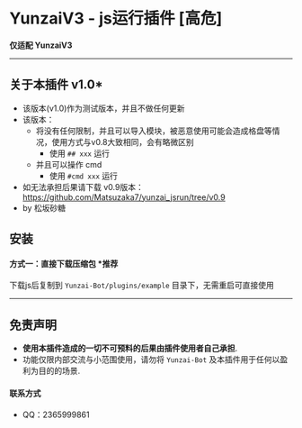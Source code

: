 # YunzaiV3 - js运行插件 [高危]

**仅适配 YunzaiV3**

****

## 关于本插件 v1.0*
- 该版本(v1.0)作为测试版本，并且不做任何更新
- 该版本：
  - 将没有任何限制，并且可以导入模块，被恶意使用可能会造成格盘等情况，使用方式与v0.8大致相同，会有略微区别
    - 使用 `## xxx` 运行
  - 并且可以操作 cmd
    - 使用 `#cmd xxx` 运行
- 如无法承担后果请下载 v0.9版本：https://github.com/Matsuzaka7/yunzai_jsrun/tree/v0.9
- by 松坂砂糖

## 安装

#### 方式一：直接下载压缩包 *推荐

下载js后复制到 `Yunzai-Bot/plugins/example` 目录下，无需重启可直接使用

****

##  免责声明

- **使用本插件造成的一切不可预料的后果由插件使用者自己承担**.
- 功能仅限内部交流与小范围使用，请勿将 `Yunzai-Bot` 及本插件用于任何以盈利为目的的场景.


####  联系方式

- QQ：2365999861
